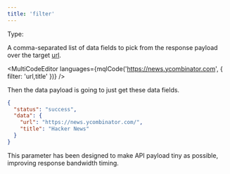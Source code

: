 ```yaml
---
title: 'filter'
--- 
```


Type: <Type children='<string>'/>

A comma-separated list of data fields to pick from the response payload over the target [url](/docs/api/parameters/url).

<MultiCodeEditor languages={mqlCode('https://news.ycombinator.com', { filter: 'url,title' })} />

<Figcaption children='You can use dot notation to reference a nested data field of the response payload.' />

Then the data payload is going to just get these data fields.

```json
{
  "status": "success",
  "data": {
    "url": "https://news.ycombinator.com/",
    "title": "Hacker News"
  }
}
```

This parameter has been designed to make API payload tiny as possible, improving response bandwidth timing.
